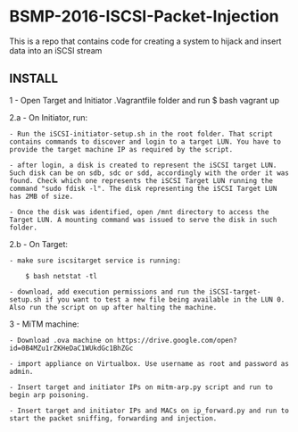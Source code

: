 # BSMP-2016-ISCSI-Packet-Injection
This is a repo that contains code for creating a system to hijack and insert data into an iSCSI stream

INSTALL
------------
1 - Open Target and Initiator .Vagrantfile folder and run $ bash vagrant up

2.a - On Initiator, run:

	- Run the iSCSI-initiator-setup.sh in the root folder. That script contains commands to discover and login to a target LUN. You have to provide the target machine IP as required by the script.

	- after login, a disk is created to represent the iSCSI target LUN.	Such disk can be on sdb, sdc or sdd, accordingly with the order it was found. Check which one represents the iSCSI Target LUN running the command "sudo fdisk -l". The disk representing the iSCSI Target LUN has 2MB of size.

	- Once the disk was identified, open /mnt directory to access the Target LUN. A mounting command was issued to serve the disk in such folder.

2.b - On Target:

	- make sure iscsitarget service is running:

		$ bash netstat -tl

  	- download, add execution permissions and run the iSCSI-target-setup.sh if you want to test a new file being available in the LUN 0. Also run the script on up after halting the machine.


 3 - MiTM machine:

 	- Download .ova machine on https://drive.google.com/open?id=0B4MZu1rZKHeDaC1WUkdGc1BhZGc

 	- import appliance on Virtualbox. Use username as root and password as admin.

 	- Insert target and initiator IPs on mitm-arp.py script and run to begin arp poisoning.

 	- Insert target and initiator IPs and MACs on ip_forward.py and run to start the packet sniffing, forwarding and injection.

